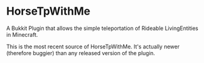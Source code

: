 # HorseTpWithMe
A Bukkit Plugin that allows the simple teleportation of Rideable LivingEntities in Minecraft.

This is the most recent source of HorseTpWithMe. It's actually newer (therefore buggier) than any released version of the plugin.
